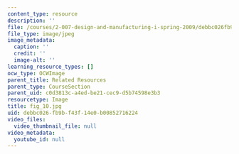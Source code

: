```yaml
---
content_type: resource
description: ''
file: /courses/2-007-design-and-manufacturing-i-spring-2009/debbc026fb9bf43f14e0b00852716224_fig_10.jpg
file_type: image/jpeg
image_metadata:
  caption: ''
  credit: ''
  image-alt: ''
learning_resource_types: []
ocw_type: OCWImage
parent_title: Related Resources
parent_type: CourseSection
parent_uid: c0d3813c-a4ed-be21-cec9-d5b74598e3b3
resourcetype: Image
title: fig_10.jpg
uid: debbc026-fb9b-f43f-14e0-b00852716224
video_files:
  video_thumbnail_file: null
video_metadata:
  youtube_id: null
---
```

